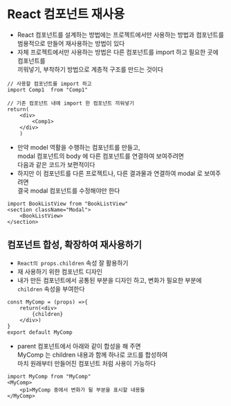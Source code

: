 # React 컴포넌트 재사용

- React 컴포넌트를 설계하는 방법에는 프로젝트에서만 사용하는 방법과 컴포넌트를  
  범용적으로 만들어 재사용하는 방법이 있다
- 자체 프로젝트에서만 사용하는 방법은 다른 컴포넌트를 import 하고 필요한 곳에 컴포넌트를  
  끼워넣기, 부착하기 방법으로 계층적 구조를 만드는 것이다

```JS
// 사용할 컴포넌트를 import 하고
import Comp1  from "Comp1"

// 기존 컴포넌트 내에 import 한 컴포넌트 끼워넣기
return(
    <div>
        <Comp1>
    </div>
    )
```

- 만약 model 역활을 수행하는 컴포넌트를 만들고,  
  modal 컴포넌트의 body 에 다른 컴포넌트를 연결하여 보여주려면  
  다음과 같은 코드가 보편적이다
- 하지만 이 컴포넌트를 다른 프로젝트나, 다른 결과물과 연결하여 modal 로 보여주려면  
  결국 modal 컴포넌트를 수정해야만 한다

```JS
import BookListView from "BookListView"
<section className="Modal">
    <BookListView>
</section>
```

## 컴포넌트 합성, 확장하여 재사용하기

- `React의 props.children` 속성 잘 활용하기
- 재 사용하기 위한 컴포넌트 디자인
- 내가 만든 컴포넌트에서 공통된 부분을 디자인 하고, 변화가 필요한 부분에  
  `children` 속성을 부여한다

```JS
const MyComp = (props) =>{
    return(<div>
        {children}
    </div>)
}
export default MyComp
```

- parent 컴포넌트에서 아래와 같이 합성을 해 주면  
  MyComp 는 children 내용과 함께 하나로 코드를 합성하여  
  마치 원래부터 만들어진 컴포넌트 처럼 사용이 가능하다

```JS
import MyComp from "MyComp"
<MyComp>
    <p1>MyComp 중에서 변화가 될 부분을 표시할 내용들
</MyComp>
```
